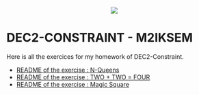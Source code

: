 <p align="center">
  <img src="https://study-eu.s3.amazonaws.com/uploads/university/universit--paris-1-panth-on-sorbonne-479-logo.png">
</p>


# DEC2-CONSTRAINT - M2IKSEM

Here is all the exercices for my homework of DEC2-Constraint.


- [README of the exercise : N-Queens](https://youtu.be/Gebm9YGn4Lg)
- [README of the exercise : TWO + TWO = FOUR](https://youtu.be/Gebm9YGn4Lg)
- [README of the exercise : Magic Square](https://youtu.be/Gebm9YGn4Lg)
